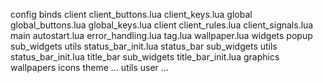 config
    binds
        client
            client_buttons.lua
            client_keys.lua
        global
            global_buttons.lua
            global_keys.lua
    client
        client_rules.lua
        client_signals.lua
    main
        autostart.lua
        error_handling.lua
        tag.lua
        wallpaper.lua
    widgets
        popup
            sub_widgets
            utils
            status_bar_init.lua
        status_bar
            sub_widgets
            utils
            status_bar_init.lua
        title_bar
            sub_widgets
            title_bar_init.lua
graphics
    wallpapers
    icons
theme
    ...
    utils
user
    ...
